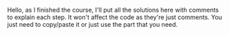 Hello, as I finished the course, I'll put all the solutions here with comments to explain each step.
It won't affect the code as they're just comments.
You just need to copy/paste it or just use the part that you need.
